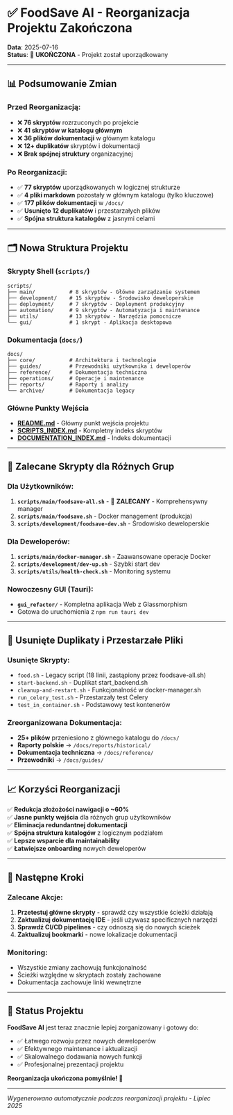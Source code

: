 # ✅ FoodSave AI - Reorganizacja Projektu Zakończona

**Data**: 2025-07-16  
**Status**: 🎯 **UKOŃCZONA** - Projekt został uporządkowany

---

## 📊 Podsumowanie Zmian

### **Przed Reorganizacją:**
- ❌ **76 skryptów** rozrzuconych po projekcie
- ❌ **41 skryptów w katalogu głównym**
- ❌ **36 plików dokumentacji** w głównym katalogu  
- ❌ **12+ duplikatów** skryptów i dokumentacji
- ❌ **Brak spójnej struktury** organizacyjnej

### **Po Reorganizacji:**
- ✅ **77 skryptów** uporządkowanych w logicznej strukturze
- ✅ **4 pliki markdown** pozostały w głównym katalogu (tylko kluczowe)
- ✅ **177 plików dokumentacji** w `/docs/` 
- ✅ **Usunięto 12 duplikatów** i przestarzałych plików
- ✅ **Spójna struktura katalogów** z jasnymi celami

---

## 🗂️ Nowa Struktura Projektu

### **Skrypty Shell (`scripts/`)**
```
scripts/
├── main/           # 8 skryptów - Główne zarządzanie systemem
├── development/    # 15 skryptów - Środowisko deweloperskie  
├── deployment/     # 7 skryptów - Deployment produkcyjny
├── automation/     # 9 skryptów - Automatyzacja i maintenance
├── utils/          # 13 skryptów - Narzędzia pomocnicze
└── gui/            # 1 skrypt - Aplikacja desktopowa
```

### **Dokumentacja (`docs/`)**
```
docs/
├── core/           # Architektura i technologie
├── guides/         # Przewodniki użytkownika i deweloperów
├── reference/      # Dokumentacja techniczna  
├── operations/     # Operacje i maintenance
├── reports/        # Raporty i analizy
└── archive/        # Dokumentacja legacy
```

### **Główne Punkty Wejścia**
- **[README.md](README.md)** - Główny punkt wejścia projektu
- **[SCRIPTS_INDEX.md](SCRIPTS_INDEX.md)** - Kompletny indeks skryptów  
- **[DOCUMENTATION_INDEX.md](DOCUMENTATION_INDEX.md)** - Indeks dokumentacji

---

## 🎯 Zalecane Skrypty dla Różnych Grup

### **Dla Użytkowników:**
1. **`scripts/main/foodsave-all.sh`** - 🎯 **ZALECANY** - Komprehensywny manager
2. **`scripts/main/foodsave.sh`** - Docker management (produkcja)
3. **`scripts/development/foodsave-dev.sh`** - Środowisko deweloperskie

### **Dla Deweloperów:**
1. **`scripts/main/docker-manager.sh`** - Zaawansowane operacje Docker
2. **`scripts/development/dev-up.sh`** - Szybki start dev
3. **`scripts/utils/health-check.sh`** - Monitoring systemu

### **Nowoczesny GUI (Tauri):**
- **`gui_refactor/`** - Kompletna aplikacja Web z Glassmorphism
- Gotowa do uruchomienia z `npm run tauri dev`

---

## 🚀 Usunięte Duplikaty i Przestarzałe Pliki

### **Usunięte Skrypty:**
- `food.sh` - Legacy script (18 linii, zastąpiony przez foodsave-all.sh)
- `start-backend.sh` - Duplikat start_backend.sh
- `cleanup-and-restart.sh` - Funkcjonalność w docker-manager.sh
- `run_celery_test.sh` - Przestarzały test Celery
- `test_in_container.sh` - Podstawowy test kontenerów

### **Zreorganizowana Dokumentacja:**
- **25+ plików** przeniesiono z głównego katalogu do `/docs/`
- **Raporty polskie** → `/docs/reports/historical/`
- **Dokumentacja techniczna** → `/docs/reference/`
- **Przewodniki** → `/docs/guides/`

---

## 📈 Korzyści Reorganizacji

✅ **Redukcja złożożości nawigacji o ~60%**  
✅ **Jasne punkty wejścia** dla różnych grup użytkowników  
✅ **Eliminacja redundantnej dokumentacji**  
✅ **Spójna struktura katalogów** z logicznym podziałem  
✅ **Lepsze wsparcie dla maintainability**  
✅ **Łatwiejsze onboarding** nowych deweloperów  

---

## 🔄 Następne Kroki

### **Zalecane Akcje:**
1. **Przetestuj główne skrypty** - sprawdź czy wszystkie ścieżki działają
2. **Zaktualizuj dokumentację IDE** - jeśli używasz specificznych narzędzi
3. **Sprawdź CI/CD pipelines** - czy odnoszą się do nowych ścieżek
4. **Zaktualizuj bookmarki** - nowe lokalizacje dokumentacji

### **Monitoring:**
- Wszystkie zmiany zachowują funkcjonalność
- Ścieżki względne w skryptach zostały zachowane
- Dokumentacja zachowuje linki wewnętrzne

---

## 🎉 Status Projektu

**FoodSave AI** jest teraz znacznie lepiej zorganizowany i gotowy do:
- ✅ Łatwego rozwoju przez nowych deweloperów
- ✅ Efektywnego maintenance i aktualizacji  
- ✅ Skalowalnego dodawania nowych funkcji
- ✅ Profesjonalnej prezentacji projektu

**Reorganizacja ukończona pomyślnie! 🚀**

---

*Wygenerowano automatycznie podczas reorganizacji projektu - Lipiec 2025*